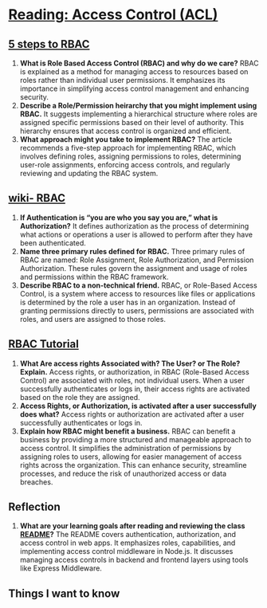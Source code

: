 # [Reading: Access Control (ACL)](https://github.com/codefellows/seattle-code-javascript-401d59/tree/main/class-08)

## [5 steps to RBAC](https://www.csoonline.com/article/3060780/security/5-steps-to-simple-role-based-access-control.html)
1. **What is Role Based Access Control (RBAC) and why do we care?** RBAC is explained as a method for managing access to resources based on roles rather than individual user permissions. It emphasizes its importance in simplifying access control management and enhancing security.
2. **Describe a Role/Permission heirarchy that you might implement using RBAC.** It suggests implementing a hierarchical structure where roles are assigned specific permissions based on their level of authority. This hierarchy ensures that access control is organized and efficient.
3. **What approach might you take to implement RBAC?** The article recommends a five-step approach for implementing RBAC, which involves defining roles, assigning permissions to roles, determining user-role assignments, enforcing access controls, and regularly reviewing and updating the RBAC system.


## [wiki- RBAC](https://en.wikipedia.org/wiki/Role-based_access_control)
1. **If Authentication is “you are who you say you are,” what is Authorization?** It defines authorization as the process of determining what actions or operations a user is allowed to perform after they have been authenticated.
2. **Name three primary rules defined for RBAC.** Three primary rules of RBAC are named: Role Assignment, Role Authorization, and Permission Authorization. These rules govern the assignment and usage of roles and permissions within the RBAC framework.
3. **Describe RBAC to a non-technical friend.** RBAC, or Role-Based Access Control, is a system where access to resources like files or applications is determined by the role a user has in an organization. Instead of granting permissions directly to users, permissions are associated with roles, and users are assigned to those roles.

   
## [RBAC Tutorial](https://www.youtube.com/watch?v=C4NP8Eon3cA)
1. **What Are access rights Associated with? The User? or The Role? Explain.** Access rights, or authorization, in RBAC (Role-Based Access Control) are associated with roles, not individual users. When a user successfully authenticates or logs in, their access rights are activated based on the role they are assigned.
2. **Access Rights, or Authorization, is activated after a user successfully does what?** Access rights or authorization are activated after a user successfully authenticates or logs in.
3. **Explain how RBAC might benefit a business.** RBAC can benefit a business by providing a more structured and manageable approach to access control. It simplifies the administration of permissions by assigning roles to users, allowing for easier management of access rights across the organization. This can enhance security, streamline processes, and reduce the risk of unauthorized access or data breaches.

## Reflection

1. **What are your learning goals after reading and reviewing the class [README](https://codefellows.github.io/code-401-javascript-guide/curriculum/class-08/)?** 
The README covers authentication, authorization, and access control in web apps. It emphasizes roles, capabilities, and implementing access control middleware in Node.js. It discusses managing access controls in backend and frontend layers using tools like Express Middleware.

## Things I want to know

